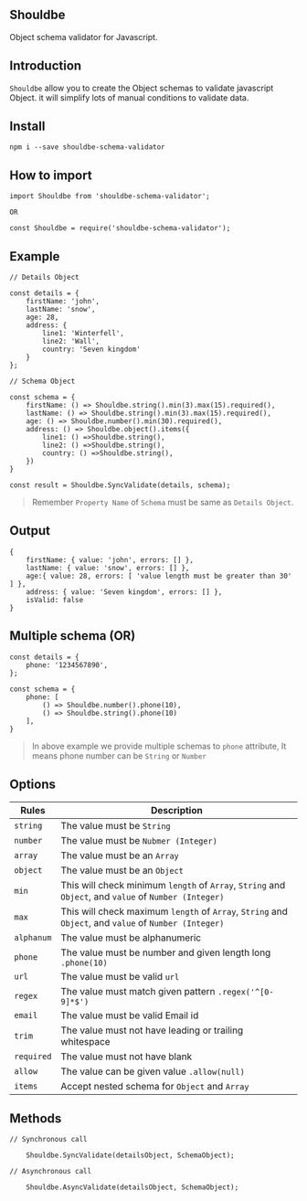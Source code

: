 ## Shouldbe

Object schema validator for Javascript.

## Introduction

`Shouldbe` allow you to create the Object schemas to validate javascript Object. it will simplify lots of manual conditions to validate data.

## Install
```
npm i --save shouldbe-schema-validator
```

## How to import

```
import Shouldbe from 'shouldbe-schema-validator';

OR

const Shouldbe = require('shouldbe-schema-validator');
```

## Example

```
// Details Object 

const details = {
    firstName: 'john',
    lastName: 'snow',
    age: 28,
    address: {
        line1: 'Winterfell',
        line2: 'Wall',
        country: 'Seven kingdom'
    }
};

// Schema Object

const schema = {
    firstName: () => Shouldbe.string().min(3).max(15).required(),
    lastName: () => Shouldbe.string().min(3).max(15).required(),
    age: () => Shouldbe.number().min(30).required(),
    address: () => Shouldbe.object().items({
        line1: () =>Shouldbe.string(),
        line2: () =>Shouldbe.string(),
        country: () =>Shouldbe.string(),
    })
}

const result = Shouldbe.SyncValidate(details, schema);
```
> Remember `Property Name` of `Schema` must be same as `Details Object`.

## Output

```
{ 
    firstName: { value: 'john', errors: [] },
    lastName: { value: 'snow', errors: [] },
    age:{ value: 28, errors: [ 'value length must be greater than 30' ] },
    address: { value: 'Seven kingdom', errors: [] },
    isValid: false 
}
```

## Multiple schema (OR)
```
const details = {
    phone: '1234567890',
};

const schema = {
    phone: [
        () => Shouldbe.number().phone(10),
        () => Shouldbe.string().phone(10)
    ],
}
```
> In above example we provide multiple schemas to `phone` attribute, It means phone number can be `String` or `Number` 

## Options

Rules | Description 
-------|-------------
`string`| The value must be `String` 
`number`| The value must be `Nubmer (Integer)` 
`array`| The value must be an `Array` 
`object`| The value must be an `Object` 
`min`| This will check minimum `length` of `Array`, `String` and `Object`, and `value` of `Number (Integer)` 
`max`| This will check maximum `length` of `Array`, `String` and `Object`, and `value` of `Number (Integer)` 
`alphanum`| The value must be alphanumeric 
`phone`| The value must be number and given length long `.phone(10)` 
`url`| The value must be valid `url` 
`regex`| The value must match given pattern `.regex('^[0-9]*$')` 
`email`| The value must be valid Email id 
`trim`| The value must not have leading or trailing whitespace 
`required`| The value must not have blank 
`allow`| The value can be given value `.allow(null)` 
`items`| Accept nested schema for `Object` and `Array` 

## Methods

```
// Synchronous call

    Shouldbe.SyncValidate(detailsObject, SchemaObject);

// Asynchronous call

    Shouldbe.AsyncValidate(detailsObject, SchemaObject);
```